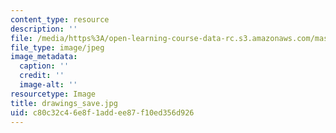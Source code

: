 ```yaml
---
content_type: resource
description: ''
file: /media/https%3A/open-learning-course-data-rc.s3.amazonaws.com/mas-962-special-topics-new-textiles-spring-2010/c80c32c46e8f1addee87f10ed356d926_drawings_save.jpg
file_type: image/jpeg
image_metadata:
  caption: ''
  credit: ''
  image-alt: ''
resourcetype: Image
title: drawings_save.jpg
uid: c80c32c4-6e8f-1add-ee87-f10ed356d926
---
```

